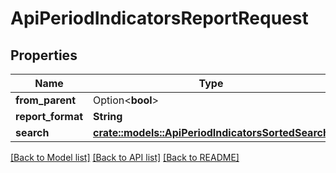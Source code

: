 # ApiPeriodIndicatorsReportRequest

## Properties

Name | Type | Description | Notes
------------ | ------------- | ------------- | -------------
**from_parent** | Option<**bool**> |  | [optional]
**report_format** | **String** |  | 
**search** | [**crate::models::ApiPeriodIndicatorsSortedSearch**](api.IndicatorsSortedSearch.md) |  | 

[[Back to Model list]](../README.md#documentation-for-models) [[Back to API list]](../README.md#documentation-for-api-endpoints) [[Back to README]](../README.md)


